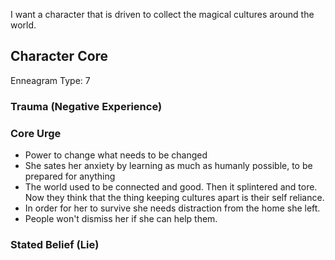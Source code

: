 I want a character that is driven to collect the magical cultures around the world. 
## Character Core
Enneagram Type: 7
### Trauma (Negative Experience)
### Core Urge
- Power to change what needs to be changed
- She sates her anxiety by learning as much as humanly possible, to be prepared for anything
- The world used to be connected and good. Then it splintered and tore. Now they think that the thing keeping cultures apart is their self reliance.
- In order for her to survive she needs distraction from the home she left.
- People won't dismiss her if she can help them.
### Stated Belief (Lie)
